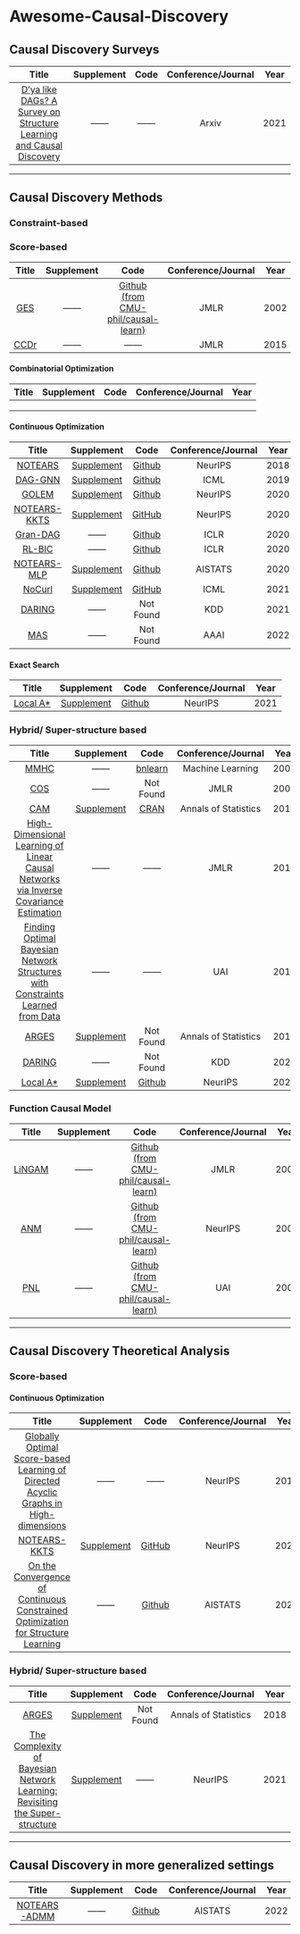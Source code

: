 # Awesome-Causal-Discovery


## Causal Discovery Surveys
|                            Title                             |                          Supplement                          |                        Code                         | Conference/Journal | Year |
| :----------------------------------------------------------: | :----------------------------------------------------------: | :-------------------------------------------------: | :----------------: | :--: |
| [D’ya like DAGs? A Survey on Structure Learning and Causal Discovery](https://arxiv.org/pdf/2103.02582.pdf) | —— | —— |      Arxiv       | 2021 |

---

## Causal Discovery Methods

### Constraint-based

### Score-based
|                            Title                             |                          Supplement                          |                        Code                         | Conference/Journal | Year |
| :----------------------------------------------------------: | :----------------------------------------------------------: | :-------------------------------------------------: | :----------------: | :--: |
| [GES](https://www.jmlr.org/papers/volume3/chickering02b/chickering02b.pdf) | —— | [Github (from CMU-phil/causal-learn)](https://github.com/cmu-phil/causal-learn/blob/main/causallearn/search/ScoreBased/GES.py) |      JMLR       | 2002 |
| [CCDr](https://jmlr.csail.mit.edu/papers/volume16/aragam15a/aragam15a.pdf) | —— | —— |      JMLR       | 2015 |
 #### Combinatorial Optimization

| Title | Supplement | Code | Conference/Journal | Year |
| :---: | :--------: | :--: | :----------------: | :--: |
|       |            |      |                    |      |
|       |            |      |                    |      |
|       |            |      |                    |      |



#### Continuous Optimization 

|                            Title                             |                          Supplement                          |                             Code                             | Conference/Journal | Year |
| :----------------------------------------------------------: | :----------------------------------------------------------: | :----------------------------------------------------------: | :----------------: | :--: |
| [NOTEARS](https://proceedings.neurips.cc/paper/2018/file/e347c51419ffb23ca3fd5050202f9c3d-Paper.pdf) | [Supplement](https://proceedings.neurips.cc/paper/2018/file/e347c51419ffb23ca3fd5050202f9c3d-Supplemental.zip) |        [Github](https://github.com/xunzheng/notears)         |      NeurIPS       | 2018 |
| [DAG-GNN](http://proceedings.mlr.press/v97/yu19a/yu19a.pdf)  | [Supplement](http://proceedings.mlr.press/v97/yu19a/yu19a-supp.pdf) |      [Github](https://github.com/fishmoon1234/DAG-GNN)       |        ICML        | 2019 |
| [GOLEM](https://proceedings.neurips.cc/paper/2020/file/d04d42cdf14579cd294e5079e0745411-Paper.pdf) | [Supplement](https://proceedings.neurips.cc/paper/2020/file/d04d42cdf14579cd294e5079e0745411-Supplemental.pdf) |        [Github](https://github.com/ignavierng/golem)         |      NeurIPS       | 2020 |
| [NOTEARS-KKTS](https://proceedings.neurips.cc/paper/2020/file/28a7602724ba16600d5ccc644c19bf18-Paper.pdf) | [Supplement](https://proceedings.neurips.cc/paper/2020/file/28a7602724ba16600d5ccc644c19bf18-Supplemental.pdf) |        [GitHub](https://github.com/skypea/DAG_No_Fear)         |      NeurIPS       | 2020 |
|       [Gran-DAG](https://arxiv.org/pdf/1906.02226.pdf)       |                              ——                              |       [Github](https://github.com/kurowasan/GraN-DAG)        |        ICLR        | 2020 |
| [RL-BIC](https://openreview.net/attachment?id=S1g2skStPB&name=original_pdf) |                              ——                              | [Github](https://github.com/huawei-noah/trustworthyAI/tree/master/gcastle/castle/algorithms/gradient/rl) |        ICLR        | 2020 |
| [NOTEARS-MLP](http://proceedings.mlr.press/v108/zheng20a/zheng20a.pdf) | [Supplement](http://proceedings.mlr.press/v108/zheng20a/zheng20a-supp.pdf) |        [Github](https://github.com/xunzheng/notears)         |      AISTATS       | 2020 |
| [NoCurl](http://proceedings.mlr.press/v139/yu21a/yu21a.pdf) | [Supplement](http://proceedings.mlr.press/v139/yu21a/yu21a-supp.pdf) |        [GitHub](https://github.com/fishmoon1234/DAG-NoCurl)         |      ICML       | 2021 |
| [DARING](https://dl.acm.org/doi/pdf/10.1145/3447548.3467439) | —— |        Not Found         |      KDD       | 2021 |
| [MAS](https://ojs.aaai.org/index.php/AAAI/article/view/20626) | —— |        Not Found         |      AAAI       | 2022 |



#### Exact Search

|                            Title                             |                          Supplement                          |                        Code                         | Conference/Journal | Year |
| :----------------------------------------------------------: | :----------------------------------------------------------: | :-------------------------------------------------: | :----------------: | :--: |
| [Local A*](https://proceedings.neurips.cc/paper/2021/file/a9b4ec2eb4ab7b1b9c3392bb5388119d-Paper.pdf) | [Supplement](https://proceedings.neurips.cc/paper/2021/file/a9b4ec2eb4ab7b1b9c3392bb5388119d-Supplemental.pdf) | [Github](https://github.com/ignavierng/local-astar) |      NeurIPS       | 2021 |



### Hybrid/ Super-structure based

|                            Title                             |                          Supplement                          |                             Code                             | Conference/Journal | Year |
| :----------------------------------------------------------: | :----------------------------------------------------------: | :----------------------------------------------------------: | :----------------: | :--: |
| [MMHC](https://link.springer.com/article/10.1007/s10994-006-6889-7) |                              ——                              | [bnlearn](https://www.bnlearn.com/documentation/man/hybrid.html) |  Machine Learning  | 2006 |
| [COS](https://www.jmlr.org/papers/volume9/perrier08a/perrier08a.pdf) |                              ——                              |                          Not Found                           |        JMLR        | 2008 |
| [CAM](https://projecteuclid.org/journals/annals-of-statistics/volume-42/issue-6/CAM--Causal-additive-models-high-dimensional-order-search-and/10.1214/14-AOS1260.full) |                              [Supplement](https://projecteuclid.org/journals/annals-of-statistics/volume-42/issue-6/CAM--Causal-additive-models-high-dimensional-order-search-and/10.1214/14-AOS1260.full?tab=ArticleLinkSupplemental)                              |                              [CRAN](https://cran.r-project.org/web/packages/CAM/index.html)                              |        Annals of Statistics         | 2014 |
| [High-Dimensional Learning of Linear Causal Networks via Inverse Covariance Estimation](https://jmlr.org/papers/volume15/loh14a/loh14a.pdf) |                              ——                              |                              ——                              |        JMLR         | 2014 |
| [Finding Optimal Bayesian Network Structures with Constraints Learned from Data](https://auai.org/uai2014/proceedings/individuals/292.pdf) |                                             ——                 |                ——                                              |        UAI         | 2014 |
| [ARGES](https://projecteuclid.org/journals/annals-of-statistics/volume-46/issue-6A/High-dimensional-consistency-in-score-based-and-hybrid-structure-learning/10.1214/17-AOS1654.full?tab=ArticleLink) | [Supplement](https://projecteuclid.org/journals/annals-of-statistics/volume-46/issue-6A/High-dimensional-consistency-in-score-based-and-hybrid-structure-learning/10.1214/17-AOS1654.full?tab=ArticleLinkSupplemental) |        Not Found         |      Annals of Statistics       | 2018 |
| [DARING](https://dl.acm.org/doi/pdf/10.1145/3447548.3467439) | —— |        Not Found         |      KDD       | 2021 |
| [Local A*](https://proceedings.neurips.cc/paper/2021/file/a9b4ec2eb4ab7b1b9c3392bb5388119d-Paper.pdf) | [Supplement](https://proceedings.neurips.cc/paper/2021/file/a9b4ec2eb4ab7b1b9c3392bb5388119d-Supplemental.pdf) |     [Github](https://github.com/ignavierng/local-astar)      |      NeurIPS       | 2021 |


### Function Causal Model

| Title | Supplement | Code | Conference/Journal | Year |
| :---: | :--------: | :--: | :----------------: | :--: |
| [LiNGAM](https://www.jmlr.org/papers/volume7/shimizu06a/shimizu06a.pdf)      |    ——    |  [Github (from CMU-phil/causal-learn)](https://github.com/cmu-phil/causal-learn/blob/main/causallearn/search/FCMBased/lingam/ica_lingam.py)  |     JMLR      |  2006  |
| [ANM](https://papers.nips.cc/paper/2008/file/f7664060cc52bc6f3d620bcedc94a4b6-Paper.pdf)      |    ——    |  [Github (from CMU-phil/causal-learn)](https://github.com/cmu-phil/causal-learn/blob/main/causallearn/search/FCMBased/ANM/ANM.py)  |     NeurIPS      |  2008  |
| [PNL](https://dl.acm.org/doi/pdf/10.5555/1795114.1795190)      |    ——    |  [Github (from CMU-phil/causal-learn)](https://github.com/cmu-phil/causal-learn/blob/main/causallearn/search/FCMBased/PNL/PNL.py)  |     UAI      |  2009  |




---

## Causal Discovery Theoretical Analysis

### Score-based

#### Continuous Optimization 

|                            Title                             |                          Supplement                          |                             Code                             | Conference/Journal | Year |
| :--------------------------------------------------: | :----------------------------------------------------------: | :----------------------------------------------------------: | :----------------: | :--: |
| [Globally Optimal Score-based Learning of Directed Acyclic Graphs in High-dimensions](https://proceedings.neurips.cc/paper/2019/file/3430095c577593aad3c39c701712bcfe-Paper.pdf) | —— |     ——      |      NeurIPS       | 2019 |
| [NOTEARS-KKTS](https://proceedings.neurips.cc/paper/2020/file/28a7602724ba16600d5ccc644c19bf18-Paper.pdf) | [Supplement](https://proceedings.neurips.cc/paper/2020/file/28a7602724ba16600d5ccc644c19bf18-Supplemental.pdf) |        [GitHub](https://github.com/skypea/DAG_No_Fear)          |      NeurIPS       | 2020 |
| [On the Convergence of Continuous Constrained Optimization for Structure Learning](https://proceedings.mlr.press/v151/ng22b/ng22b.pdf) | —— |     [Github](https://github.com/ignavierng/notears-convergence)      |      AISTATS       | 2022 |


### Hybrid/ Super-structure based

|                            Title                             |                          Supplement                          | Code | Conference/Journal | Year |
| :----------------------------------------------------------: | :----------------------------------------------------------: | :--: | :----------------: | :--: |
| [ARGES](https://projecteuclid.org/journals/annals-of-statistics/volume-46/issue-6A/High-dimensional-consistency-in-score-based-and-hybrid-structure-learning/10.1214/17-AOS1654.full?tab=ArticleLink) | [Supplement](https://projecteuclid.org/journals/annals-of-statistics/volume-46/issue-6A/High-dimensional-consistency-in-score-based-and-hybrid-structure-learning/10.1214/17-AOS1654.full?tab=ArticleLinkSupplemental) |        Not Found         |      Annals of Statistics       | 2018 |
| [The Complexity of Bayesian Network Learning: Revisiting the Super-structure](https://proceedings.neurips.cc/paper/2021/file/040a99f23e8960763e680041c601acab-Paper.pdf) | [Supplement](https://proceedings.neurips.cc/paper/2021/file/040a99f23e8960763e680041c601acab-Supplemental.pdf) |  ——  |      NeurIPS       | 2021 |

---

## Causal Discovery in more generalized settings

| Title | Supplement | Code | Conference/Journal | Year |
| :---: | :--------: | :--: | :----------------: | :--: |
| [NOTEARS-ADMM](https://proceedings.mlr.press/v151/ng22a/ng22a.pdf) | —— |     [Github](https://github.com/ignavierng/notears-admm)      |      AISTATS       | 2022 |
